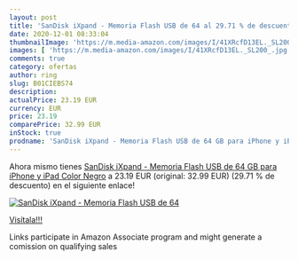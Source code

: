 ```yaml
---
layout: post
title: 'SanDisk iXpand - Memoria Flash USB de 64 al 29.71 % de descuento'
date: 2020-12-01 08:33:04
thumbnailImage: 'https://m.media-amazon.com/images/I/41XRcfD13EL._SL200_.jpg'
images: [ 'https://m.media-amazon.com/images/I/41XRcfD13EL._SL200_.jpg' ]
comments: true
category: ofertas
author: ring
slug: B01CIEBS74
description:
actualPrice: 23.19 EUR
currency: EUR
price: 23.19
comparePrice: 32.99 EUR
inStock: true
prodname: 'SanDisk iXpand - Memoria Flash USB de 64 GB para iPhone y iPad  Color Negro'
---
```


Ahora mismo tienes [SanDisk iXpand - Memoria Flash USB de 64 GB para iPhone y iPad  Color Negro](https://www.amazon.es/dp/B01CIEBS74/?tag=tolees-21) a 23.19 EUR (original: 32.99 EUR) (29.71 %  de descuento) en el siguiente enlace!

[![SanDisk iXpand - Memoria Flash USB de 64](https://m.media-amazon.com/images/I/41XRcfD13EL._SL200_.jpg)](https://www.amazon.es/dp/B01CIEBS74/?tag=tolees-21)

[Visítala!!!](https://www.amazon.es/dp/B01CIEBS74/?tag=tolees-21)

Links participate in Amazon Associate program and might generate a comission on qualifying sales
